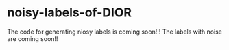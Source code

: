 # noisy-labels-of-DIOR
The code for generating niosy labels is coming soon!!!
The labels with noise are coming soon!!
